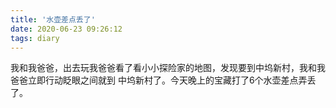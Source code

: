 ```yaml
---
title: '水壶差点丢了'
date: 2020-06-23 09:26:12
tags: diary
---
```

我和我爸爸，出去玩我爸爸看了看小小探险家的地图，发现要到中坞新村，我和我爸爸立即行动眨眼之间就到
中坞新村了。今天晚上的宝藏打了6个水壶差点弄丢了。
